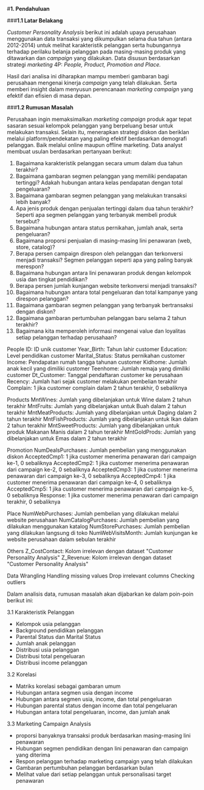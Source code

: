 #**1. Pendahuluan**

###**1.1 Latar Belakang**

*Customer Personality Analysis* berikut ini adalah upaya perusahaan menggunakan data transaksi yang dikumpulkan selama dua tahun (antara 2012-2014) untuk melihat karakteristik pelanggan serta hubungannya terhadap perilaku belanja pelanggan pada masing-masing produk yang ditawarkan dan *campaign* yang dilakukan. Data disusun berdasarkan strategi *marketing* 4P: *People, Product, Promotion and Place.*

Hasil dari analisa ini diharapkan mampu memberi gambaran bagi  perusahaan mengenai kinerja *campaign* yang telah dilakukan. Serta memberi insight dalam menyusun perencanaan *marketing campaign* yang efektif dan efisien di masa depan. 


###**1.2 Rumusan Masalah**

Perusahaan ingin memaksimalkan *marketing campaign* produk agar tepat sasaran sesuai kelompok pelanggan yang berpeluang besar untuk melakukan transaksi. Selain itu, menerapkan strategi diskon dan beriklan melalui platform/pendekatan yang paling efektif berdasarkan demografi pelanggan. Baik melalui online maupun offline marketing. Data analyst membuat usulan berdasarkan pertanyaan berikut:

1. Bagaimana karakteristik pelanggan secara umum dalam dua tahun terakhir?
2. Bagaimana gambaran segmen pelanggan yang memiliki pendapatan tertinggi? Adakah hubungan antara kelas pendapatan dengan total pengeluaran?
3. Bagaimana gambaran segmen pelanggan yang melakukan transaksi lebih banyak?
4. Apa jenis produk dengan penjualan tertinggi dalam dua tahun terakhir? Seperti apa segmen pelanggan yang terbanyak membeli produk tersebut?
5. Bagaimana hubungan antara status pernikahan, jumlah anak, serta pengeluaran?
6. Bagaimana proporsi penjualan di masing-masing lini penawaran (web, store, catalog)? 
7. Berapa persen campaign direspon oleh pelanggan dan terkonversi menjadi transaksi? Segmen pelanggan seperti apa yang paling banyak merespon?
8. Bagaimana hubungan antara lini penawaran produk dengan kelompok usia dan tingkat pendidikan? 
9. Berapa persen jumlah kunjangan website terkonversi menjadi transaksi?
10. Bagaimana hubungan antara total pengeluaran dan total kampanye yang direspon pelanggan? 
11. Bagaimana gambaran segmen pelanggan yang terbanyak bertransaksi dengan diskon?
12. Bagaimana gambaran pertumbuhan pelanggan baru selama 2 tahun terakhir?
13. Bagaimana kita memperoleh informasi mengenai value dan loyalitas setiap pelanggan terhadap perusahaan?


People
ID: ID unik customer
Year_Birth: Tahun lahir customer
Education: Level pendidikan customer
Marital_Status: Status pernikahan customer
Income: Pendapatan rumah tangga tahunan customer
Kidhome: Jumlah anak kecil yang dimiliki customer
Teenhome: Jumlah remaja yang dimiliki customer
Dt_Customer: Tanggal pendaftaran customer ke perusahaan
Recency: Jumlah hari sejak customer melakukan pembelian terakhir
Complain: 1 jika customer complain dalam 2 tahun terakhir, 0 sebaliknya

Products
MntWines: Jumlah yang dibelanjakan untuk Wine dalam 2 tahun terakhir
MntFruits: Jumlah yang dibelanjakan untuk Buah dalam 2 tahun terakhir
MntMeatProducts: Jumlah yang dibelanjakan untuk Daging dalam 2 tahun terakhir
MntFishProducts: Jumlah yang dibelanjakan untuk Ikan dalam 2 tahun terakhir
MntSweetProducts: Jumlah yang dibelanjakan untuk produk Makanan Manis dalam 2 tahun terakhir
MntGoldProds: Jumlah yang dibelanjakan untuk Emas dalam 2 tahun terakhir

Promotion
NumDealsPurchases: Jumlah pembelian yang menggunakan diskon
AcceptedCmp1: 1 jika customer menerima penawaran dari campaign ke-1, 0 sebaliknya
AcceptedCmp2: 1 jika customer menerima penawaran dari campaign ke-2, 0 sebaliknya
AcceptedCmp3: 1 jika customer menerima penawaran dari campaign ke-3, 0 sebaliknya
AcceptedCmp4: 1 jika customer menerima penawaran dari campaign ke-4, 0 sebaliknya
AcceptedCmp5: 1 jika customer menerima penawaran dari campaign ke-5, 0 sebaliknya
Response: 1 jika customer menerima penawaran dari campaign terakhir, 0 sebaliknya

Place
NumWebPurchases: Jumlah pembelian yang dilakukan melalui website perusahaan
NumCatalogPurchases: Jumlah pembelian yang dilakukan menggunakan katalog
NumStorePurchases: Jumlah pembelian yang dilakukan langsung di toko
NumWebVisitsMonth: Jumlah kunjungan ke website perusahaan dalam sebulan terakhir

Others
Z_CostContact: Kolom irrelevan dengan dataset "Customer Personality Analysis"
Z_Revenue: Kolom irrelevan dengan dataset "Customer Personality Analysis"

Data Wrangling
Handling missing values
Drop irrelevant columns
Checking outliers

Dalam analisis data, rumusan masalah akan dijabarkan ke dalam poin-poin berikut ini: 

3.1 Karakteristik Pelanggan
* Kelompok usia pelanggan
* Background pendidikan pelanggan
* Parental Status dan Marital Status
* Jumlah anak pelanggan
* Distribusi usia pelanggan
* Distribusi total pengeluaran
* Distribusi income pelanggan

3.2 Korelasi
* Matriks korelasi sebagai gambaran umum
* Hubungan antara segmen usia dengan income
* Hubungan antara segmen usia, income, dan total pengeluaran
* Hubungan parental status dengan income dan total pengeluaran
* Hubungan antara total pengeluaran, income, dan jumlah anak

3.3 Marketing Campaign Analysis
* proporsi banyaknya transaksi produk berdasarkan masing-masing lini penawaran 
* Hubungan segmen pendidikan dengan lini penawaran dan campaign yang diterima
* Respon pelanggan terhadap marketing campaign yang telah dilakukan
* Gambaran pertumbuhan pelanggan berdasarkan bulan
* Melihat value dari setiap pelanggan untuk personalisasi target penawaran

